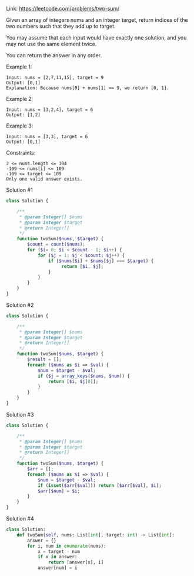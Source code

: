 Link: https://leetcode.com/problems/two-sum/

Given an array of integers nums and an integer target, return indices of the two numbers such that they add up to target.

You may assume that each input would have exactly one solution, and you may not use the same element twice.

You can return the answer in any order.

Example 1:
```text
Input: nums = [2,7,11,15], target = 9
Output: [0,1]
Explanation: Because nums[0] + nums[1] == 9, we return [0, 1].
```

Example 2:
```text
Input: nums = [3,2,4], target = 6
Output: [1,2]
```

Example 3:
```text
Input: nums = [3,3], target = 6
Output: [0,1]
``` 

Constraints:
```text
2 <= nums.length <= 104
-109 <= nums[i] <= 109
-109 <= target <= 109
Only one valid answer exists.
```


Solution #1
```php
class Solution {

    /**
     * @param Integer[] $nums
     * @param Integer $target
     * @return Integer[]
     */
    function twoSum($nums, $target) {
        $count = count($nums);
        for ($i= 0; $i < $count - 1; $i++) {
            for ($j = 1; $j < $count; $j++) {
                if ($nums[$i] + $nums[$j] === $target) {
                     return [$i, $j];
                }
            }
        }
    }
}
```

Solution #2
```php
class Solution {

    /**
     * @param Integer[] $nums
     * @param Integer $target
     * @return Integer[]
     */
    function twoSum($nums, $target) {
        $result = [];
        foreach ($nums as $i => $val) {
            $num = $target - $val;
            if ($j = array_keys($nums, $num)) {
                return [$i, $j[0]];
            }
        }
    }
}
```

Solution #3
```php
class Solution {

    /**
     * @param Integer[] $nums
     * @param Integer $target
     * @return Integer[]
     */
    function twoSum($nums, $target) {
        $arr = [];
        foreach ($nums as $i => $val) {
            $num = $target - $val;
            if (isset($arr[$val])) return [$arr[$val], $i];
            $arr[$num] = $i;
        }
    }
}
```

Solution #4
```python
class Solution:
    def twoSum(self, nums: List[int], target: int) -> List[int]:    
        answer = {}
        for i, num in enumerate(nums):
            x = target - num
            if x in answer:
                return [answer[x], i]
            answer[num] = i
```

